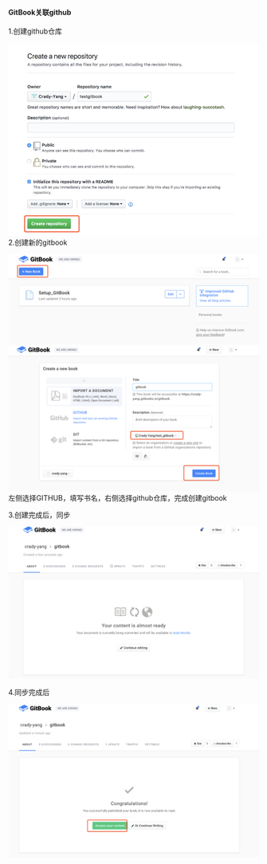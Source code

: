 #### 

#### GitBook关联github

1.创建github仓库

![](/assets/gitbook_1.png)2.创建新的gitbook

![](/assets/gitbook_2.png)![](/assets/gitbook_3.png)左侧选择GITHUB，填写书名，右侧选择github仓库，完成创建gitbook

3.创建完成后，同步

![](/assets/gitbook_4.png)

4.同步完成后

![](/assets/gitbook_5.png)



